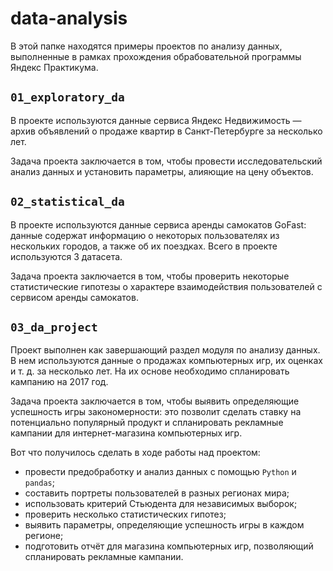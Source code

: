 # data-analysis
В этой папке находятся примеры проектов по анализу данных, выполненные в рамках прохождения обрабовательной программы Яндекс Практикума.

## `01_exploratory_da`
В проекте используются данные сервиса Яндекс Недвижимость — архив объявлений о продаже квартир в Санкт-Петербурге за несколько лет.

Задача проекта заключается в том, чтобы провести исследовательский анализ данных и установить параметры, алияющие на цену объектов.

## `02_statistical_da`
В проекте используются данные сервиса аренды самокатов GoFast: данные содержат информацию о некоторых пользователях из нескольких городов, а также об их поездках. Всего в проекте используются 3 датасета.

Задача проекта заключается в том, чтобы проверить некоторые статистические гипотезы о характере взаимодействия пользователей с сервисом аренды самокатов.

## `03_da_project`
Проект выполнен как завершающий раздел модуля по анализу данных. В нем используются данные о продажах компьютерных игр, их оценках и т. д. за несколько лет. На их основе необходимо спланировать кампанию на 2017 год.

Задача проекта заключается в том, чтобы выявить определяющие успешность игры закономерности: это позволит сделать ставку на потенциально популярный продукт и спланировать рекламные кампании для интернет-магазина компьютерных игр.

Вот что получилось сделать в ходе работы над проектом:
* провести предобработку и анализ данных с помощью `Python` и `pandas`;
* составить портреты пользователей в разных регионах мира;
* использовать критерий Стьюдента для независимых выборок;
* проверить несколько статистических гипотез;
* выявить параметры, определяющие успешность игры в каждом регионе;
* подготовить отчёт для магазина компьютерных игр, позволяющий спланировать рекламные кампании.
